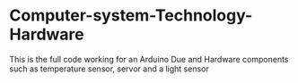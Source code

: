# Computer-system-Technology-Hardware
This is the full code working for an Arduino Due and Hardware components such as temperature sensor, servor and a light sensor
